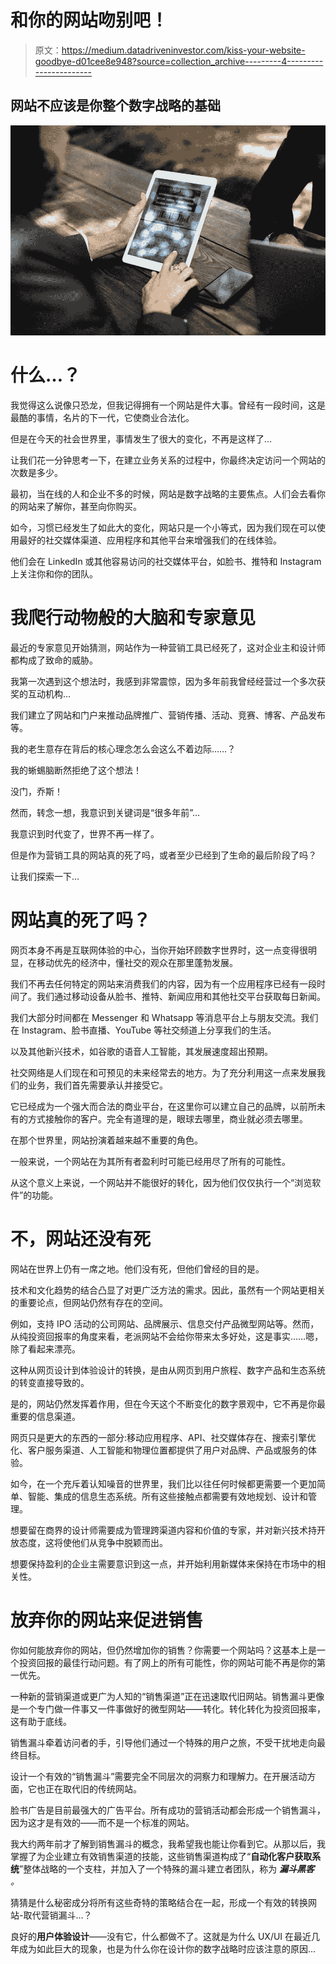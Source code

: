 # 和你的网站吻别吧！

> 原文：<https://medium.datadriveninvestor.com/kiss-your-website-goodbye-d01cee8e948?source=collection_archive---------4----------------------->

## 网站不应该是你整个数字战略的基础

![](img/b1bba5739332d77ea77c90e73d4f68dd.png)

# 什么…？

我觉得这么说像只恐龙，但我记得拥有一个网站是件大事。曾经有一段时间，这是最酷的事情，名片的下一代，它使商业合法化。

但是在今天的社会世界里，事情发生了很大的变化，不再是这样了…

让我们花一分钟思考一下，在建立业务关系的过程中，你最终决定访问一个网站的次数是多少。

最初，当在线的人和企业不多的时候，网站是数字战略的主要焦点。人们会去看你的网站来了解你，甚至向你购买。

如今，习惯已经发生了如此大的变化，网站只是一个小等式，因为我们现在可以使用最好的社交媒体渠道、应用程序和其他平台来增强我们的在线体验。

他们会在 LinkedIn 或其他容易访问的社交媒体平台，如脸书、推特和 Instagram 上关注你和你的团队。

# 我爬行动物般的大脑和专家意见

最近的专家意见开始猜测，网站作为一种营销工具已经死了，这对企业主和设计师都构成了致命的威胁。

我第一次遇到这个想法时，我感到非常震惊，因为多年前我曾经经营过一个多次获奖的互动机构…

我们建立了网站和门户来推动品牌推广、营销传播、活动、竞赛、博客、产品发布等。

我的老生意存在背后的核心理念怎么会这么不着边际……？

我的蜥蜴脑断然拒绝了这个想法！

没门，乔斯！

然而，转念一想，我意识到关键词是“很多年前”…

我意识到时代变了，世界不再一样了。

但是作为营销工具的网站真的死了吗，或者至少已经到了生命的最后阶段了吗？

让我们探索一下…

# 网站真的死了吗？

网页本身不再是互联网体验的中心，当你开始环顾数字世界时，这一点变得很明显，在移动优先的经济中，懂社交的观众在那里蓬勃发展。

我们不再去任何特定的网站来消费我们的内容，因为有一个应用程序已经有一段时间了。我们通过移动设备从脸书、推特、新闻应用和其他社交平台获取每日新闻。

我们大部分时间都在 Messenger 和 Whatsapp 等消息平台上与朋友交流。我们在 Instagram、脸书直播、YouTube 等社交频道上分享我们的生活。

以及其他新兴技术，如谷歌的语音人工智能，其发展速度超出预期。

社交网络是人们现在和可预见的未来经常去的地方。为了充分利用这一点来发展我们的业务，我们首先需要承认并接受它。

它已经成为一个强大而合法的商业平台，在这里你可以建立自己的品牌，以前所未有的方式接触你的客户。完全有道理的是，眼球去哪里，商业就必须去哪里。

在那个世界里，网站扮演着越来越不重要的角色。

一般来说，一个网站在为其所有者盈利时可能已经用尽了所有的可能性。

从这个意义上来说，一个网站并不能很好的转化，因为他们仅仅执行一个“浏览软件”的功能。

# 不，网站还没有死

网站在世界上仍有一席之地。他们没有死，但他们曾经的目的是。

技术和文化趋势的结合凸显了对更广泛方法的需求。因此，虽然有一个网站更相关的重要论点，但网站仍然有存在的空间。

例如，支持 IPO 活动的公司网站、品牌展示、信息交付产品微型网站等。然而，从纯投资回报率的角度来看，老派网站不会给你带来太多好处，这是事实……嗯，除了看起来漂亮。

这种从网页设计到体验设计的转换，是由从网页到用户旅程、数字产品和生态系统的转变直接导致的。

是的，网站仍然发挥着作用，但在今天这个不断变化的数字景观中，它不再是你最重要的信息渠道。

网页只是更大的东西的一部分:移动应用程序、API、社交媒体存在、搜索引擎优化、客户服务渠道、人工智能和物理位置都提供了用户对品牌、产品或服务的体验。

如今，在一个充斥着认知噪音的世界里，我们比以往任何时候都更需要一个更加简单、智能、集成的信息生态系统。所有这些接触点都需要有效地规划、设计和管理。

想要留在商界的设计师需要成为管理跨渠道内容和价值的专家，并对新兴技术持开放态度，这将使他们从竞争中脱颖而出。

想要保持盈利的企业主需要意识到这一点，并开始利用新媒体来保持在市场中的相关性。

# 放弃你的网站来促进销售

你如何能放弃你的网站，但仍然增加你的销售？你需要一个网站吗？这基本上是一个投资回报的最佳行动问题。有了网上的所有可能性，你的网站可能不再是你的第一优先。

一种新的营销渠道或更广为人知的“销售渠道”正在迅速取代旧网站。销售漏斗更像是一个专门做一件事又一件事做好的微型网站——转化。转化转化为投资回报率，这有助于底线。

销售漏斗牵着访问者的手，引导他们通过一个特殊的用户之旅，不受干扰地走向最终目标。

设计一个有效的“销售漏斗”需要完全不同层次的洞察力和理解力。在开展活动方面，它也正在取代旧的传统网站。

脸书广告是目前最强大的广告平台。所有成功的营销活动都会形成一个销售漏斗，因为这才是有效的——而不是一个标准的网站。

我大约两年前才了解到销售漏斗的概念，我希望我也能让你看到它。从那以后，我掌握了为企业建立有效销售渠道的技能，这些销售渠道构成了“**自动化客户获取系统**”整体战略的一个支柱，并加入了一个特殊的漏斗建立者团队，称为 ***漏斗黑客*** *。*

猜猜是什么秘密成分将所有这些奇特的策略结合在一起，形成一个有效的转换网站-取代营销漏斗…？

良好的**用户体验设计**——没有它，什么都做不了。这就是为什么 UX/UI 在最近几年成为如此巨大的现象，也是为什么你在设计你的数字战略时应该注意的原因…